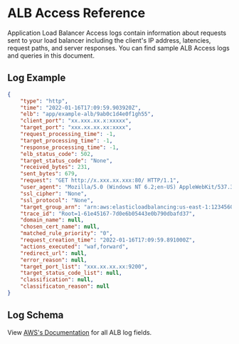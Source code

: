 # ALB Access Reference

Application Load Balancer Access logs contain information about requests sent to your load balancer including the client's IP address, latencies, request paths, and server responses. You can find sample ALB Access logs and queries in this document.

## Log Example

```json
{
	"type": "http",
	"time": "2022-01-16T17:09:59.903920Z",
	"elb": "app/example-alb/9ab0c1d4e0f1gh55",
	"client_port": "xx.xxx.xx.x:xxxxx",
	"target_port": "xxx.xx.xx.xx:xxxx",
	"request_processing_time": -1,
	"target_processing_time": -1,
	"response_processing_time": -1,
	"elb_status_code": 502,
	"target_status_code": "None",
	"received_bytes": 231,
	"sent_bytes": 679,
	"request": "GET http://x.xxx.xx.xxx:80/ HTTP/1.1",
	"user_agent": "Mozilla/5.0 (Windows NT 6.2;en-US) AppleWebKit/537.32.36 (KHTML, live Gecko) Chrome/58.0.3017.69 Safari/537.32",
	"ssl_cipher": "None",
	"ssl_protocol": "None",
	"target_group_arn": "arn:aws:elasticloadbalancing:us-east-1:123456000000:targetgroup/route-to-vm/12312312345ae751",
	"trace_id": "Root=1-61e45167-7d0e6b05443e0b790dbafd37",
	"domain_name": null,
	"chosen_cert_name": null,
	"matched_rule_priority": "0",
	"request_creation_time": "2022-01-16T17:09:59.891000Z",
	"actions_executed": "waf,forward",
	"redirect_url": null,
	"error_reason": null,
	"target_port_list": "xxx.xx.xx.xx:9200",
	"target_status_code_list": null,
	"classification": null,
	"classificaton_reason": null
}
```

## Log Schema

View [AWS's Documentation](https://docs.aws.amazon.com/elasticloadbalancing/latest/application/load-balancer-access-logs.html#access-log-entry-syntax) for all ALB log fields.
